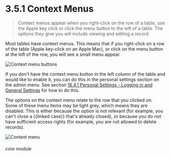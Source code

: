 # 3.5.1 Context Menus

> Context menus appear when you right-click on the row of a table, use the Apple key click or click the menu button to the left of a table. The options they give you will include viewing and editing a record



Most tables have context menus. This means that if you right-click on a row of the table (Apple key-click on an Apple Mac), or click on the menu button at the left of the row, you will see a small menu appear. 

![Context menu buttons](3.5.1a.png)

If you don't have the context menu button in the left column of the table and would like to enable it, you can do this in the personal settings section on the admin menu. See section [16.4.1 Personal Settings - Logging in and General Settings](/help/index//p/16.4.1) for how to do this. 

The options on the context menu relate to the row that you clicked on. Some of these menu items may be light grey, which means they are disabled. This is either because the option is not relevant (for example, you can't close a {{linked case}} that's already closed), or because you do not have sufficient access rights (for example, you are not allowed to delete records). 

![Context menu](15a.png)


###### core module

